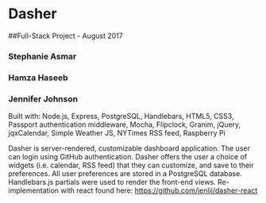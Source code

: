 # Dasher
##Full-Stack Project - August 2017
### Stephanie Asmar
### Hamza Haseeb
### Jennifer Johnson
Built with: Node.js, Express, PostgreSQL, Handlebars, HTML5, CSS3, Passport authentication middleware, Mocha, Flipclock, Granim, jQuery, jqxCalendar, Simple Weather JS, NYTimes RSS feed, Raspberry Pi

Dasher is server-rendered, customizable dashboard application. The user can login using GitHub authentication. Dasher offers the user a choice of widgets (i.e. calendar, RSS feed) that they can customize, and save to their preferences. All user preferences are stored in a PostgreSQL database. Handlebars.js partials were used to render the front-end views.
Re-implementation with react found here: https://github.com/jenlij/dasher-react
